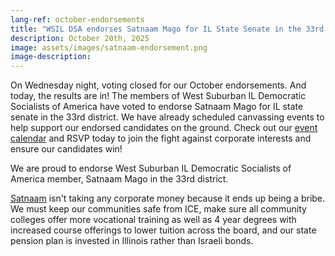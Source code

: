 ```yaml
---
lang-ref: october-endorsements
title: "WSIL DSA endorses Satnaam Mago for IL State Senate in the 33rd District"
description: October 20th, 2025
image: assets/images/satnaam-endorsement.png
image-description:
---
```


On Wednesday night, voting closed for our October endorsements.  And today, the results are in!  The members of West Suburban IL Democratic Socialists of America have voted to endorse Satnaam Mago for IL state senate in the 33rd district.  We have already scheduled canvassing events to help support our endorsed candidates on the ground.  Check out our [event calendar](/events) and RSVP today to join the fight against corporate interests and ensure our candidates win!

We are proud to endorse West Suburban IL Democratic Socialists of America member, Satnaam Mago in the 33rd district.

[Satnaam](https://www.letsgomago.com/) isn't taking any corporate money because it ends up being a bribe. We must keep our communities safe from ICE, make sure all community colleges offer more vocational training as well as 4 year degrees with increased course offerings to lower tuition across the board, and our state pension plan is invested in Illinois rather than Israeli bonds.
